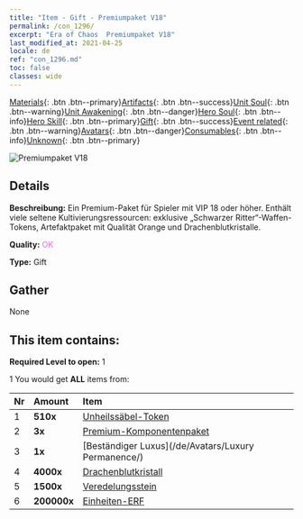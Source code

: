 ```yaml
---
title: "Item - Gift - Premiumpaket V18"
permalink: /con_1296/
excerpt: "Era of Chaos  Premiumpaket V18"
last_modified_at: 2021-04-25
locale: de
ref: "con_1296.md"
toc: false
classes: wide
---
```

 [Materials](/ItemsDE/){: .btn .btn--primary}[Artifacts](/ItemsDE/Artifacts/){: .btn .btn--success}[Unit Soul](/ItemsDE/UnitSoul/){: .btn .btn--warning}[Unit Awakening](/ItemsDE/UnitAwakening/){: .btn .btn--danger}[Hero Soul](/ItemsDE/HeroSoul/){: .btn .btn--info}[Hero Skill](/ItemsDE/HeroSkill/){: .btn .btn--primary}[Gift](/ItemsDE/Gift/){: .btn .btn--success}[Event related](/ItemsDE/Events/){: .btn .btn--warning}[Avatars](/ItemsDE/Avatars/){: .btn .btn--danger}[Consumables](/ItemsDE/Consumables/){: .btn .btn--info}[Unknown](/ItemsDE/Unknown/){: .btn .btn--primary}

 ![Premiumpaket V18](/images/t/i_905001.png)

## Details
 **Beschreibung:** Ein Premium-Paket für Spieler mit VIP 18 oder höher. Enthält viele seltene Kultivierungsressourcen: exklusive „Schwarzer Ritter“-Waffen-Tokens, Artefaktpaket mit Qualität Orange und Drachenblutkristalle.

 **Quality:** <span style="color: #DA70D6">OK</span>

 **Type:** Gift

## Gather

  None

## This item contains:

 **Required Level to open:** 1

 1 You would get **ALL** items  from:

  | Nr | Amount |     Item    |
  |:---|:-------|:------------|
  | 1 |  **510x** | [Unheilssäbel-Token](/ItemsDE/con_979/) |  | 
  | 2 |  **3x** | [Premium-Komponentenpaket](/ItemsDE/con_1363/) |  | 
  | 3 |  **1x** | [Beständiger Luxus](/de/Avatars/Luxury Permanence/) |  | 
  | 4 |  **4000x** | [Drachenblutkristall](/ItemsDE/con_879/) |  | 
  | 5 |  **1500x** | [Veredelungsstein](/ItemsDE/con_814/) |  | 
  | 6 |  **200000x** | [Einheiten-ERF](/ItemsDE/con_902/) |  | 
